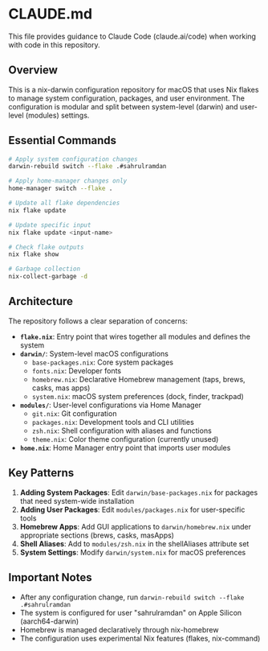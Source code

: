 # CLAUDE.md

This file provides guidance to Claude Code (claude.ai/code) when working with code in this repository.

## Overview

This is a nix-darwin configuration repository for macOS that uses Nix flakes to manage system configuration, packages, and user environment. The configuration is modular and split between system-level (darwin) and user-level (modules) settings.

## Essential Commands

```bash
# Apply system configuration changes
darwin-rebuild switch --flake .#sahrulramdan

# Apply home-manager changes only
home-manager switch --flake .

# Update all flake dependencies
nix flake update

# Update specific input
nix flake update <input-name>

# Check flake outputs
nix flake show

# Garbage collection
nix-collect-garbage -d
```

## Architecture

The repository follows a clear separation of concerns:

- **`flake.nix`**: Entry point that wires together all modules and defines the system
- **`darwin/`**: System-level macOS configurations
  - `base-packages.nix`: Core system packages
  - `fonts.nix`: Developer fonts
  - `homebrew.nix`: Declarative Homebrew management (taps, brews, casks, mas apps)
  - `system.nix`: macOS system preferences (dock, finder, trackpad)
- **`modules/`**: User-level configurations via Home Manager
  - `git.nix`: Git configuration
  - `packages.nix`: Development tools and CLI utilities
  - `zsh.nix`: Shell configuration with aliases and functions
  - `theme.nix`: Color theme configuration (currently unused)
- **`home.nix`**: Home Manager entry point that imports user modules

## Key Patterns

1. **Adding System Packages**: Edit `darwin/base-packages.nix` for packages that need system-wide installation
2. **Adding User Packages**: Edit `modules/packages.nix` for user-specific tools
3. **Homebrew Apps**: Add GUI applications to `darwin/homebrew.nix` under appropriate sections (brews, casks, masApps)
4. **Shell Aliases**: Add to `modules/zsh.nix` in the shellAliases attribute set
5. **System Settings**: Modify `darwin/system.nix` for macOS preferences

## Important Notes

- After any configuration change, run `darwin-rebuild switch --flake .#sahrulramdan`
- The system is configured for user "sahrulramdan" on Apple Silicon (aarch64-darwin)
- Homebrew is managed declaratively through nix-homebrew
- The configuration uses experimental Nix features (flakes, nix-command)